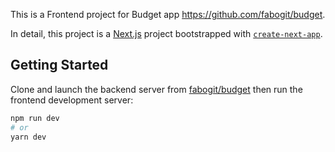 This is a Frontend project for Budget app https://github.com/fabogit/budget.

In detail, this project is a [Next.js](https://nextjs.org/) project bootstrapped with [`create-next-app`](https://github.com/vercel/next.js/tree/canary/packages/create-next-app).

## Getting Started

Clone and launch the backend server from [fabogit/budget](https://github.com/fabogit/budget.)
then run the frontend development server:

```bash
npm run dev
# or
yarn dev
```
